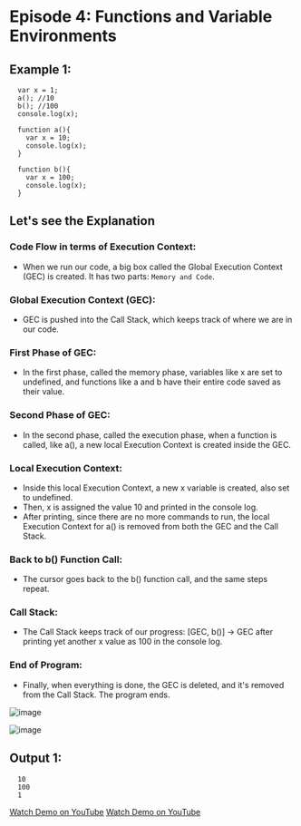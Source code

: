 # Episode 4: Functions and Variable Environments

## Example 1:
```
  var x = 1;
  a(); //10
  b(); //100
  console.log(x);

  function a(){
    var x = 10;
    console.log(x);
  }

  function b(){
    var x = 100;
    console.log(x);
  }
```

## Let's see the Explanation

### Code Flow in terms of Execution Context:

- When we run our code, a big box called the Global Execution Context (GEC) is created. It has two parts: `Memory and Code`.

### Global Execution Context (GEC):
- GEC is pushed into the Call Stack, which keeps track of where we are in our code.

### First Phase of GEC:
- In the first phase, called the memory phase, variables like x are set to undefined, and functions like a and b have their entire code saved as their value.

### Second Phase of GEC:
- In the second phase, called the execution phase, when a function is called, like a(), a new local Execution Context is created inside the GEC.

### Local Execution Context:
- Inside this local Execution Context, a new x variable is created, also set to undefined.
- Then, x is assigned the value 10 and printed in the console log.
- After printing, since there are no more commands to run, the local Execution Context for a() is removed from both the GEC and the Call Stack.

### Back to b() Function Call:
- The cursor goes back to the b() function call, and the same steps repeat.

### Call Stack:
- The Call Stack keeps track of our progress: [GEC, b()] -> GEC after printing yet another x value as 100 in the console log.

### End of Program:
- Finally, when everything is done, the GEC is deleted, and it's removed from the Call Stack. The program ends.

![image](https://github.com/ReddyDivya/rd-namaste-javaScript/assets/34181144/9585cf56-dccd-4f45-b4cb-32504d3896b9)

![image](https://github.com/ReddyDivya/rd-namaste-javaScript/assets/34181144/f42a00ff-e8a3-4e7b-8683-25b06112cfed)

## Output 1:

```
  10
  100
  1
```

[Watch Demo on YouTube](https://youtu.be/gSDncyuGw0s?si=oJcriHU81_sFXXMD)
[Watch Demo on YouTube](https://youtu.be/gSDncyuGw0s?si=f9l7KcpPCG4Xc0uM)
